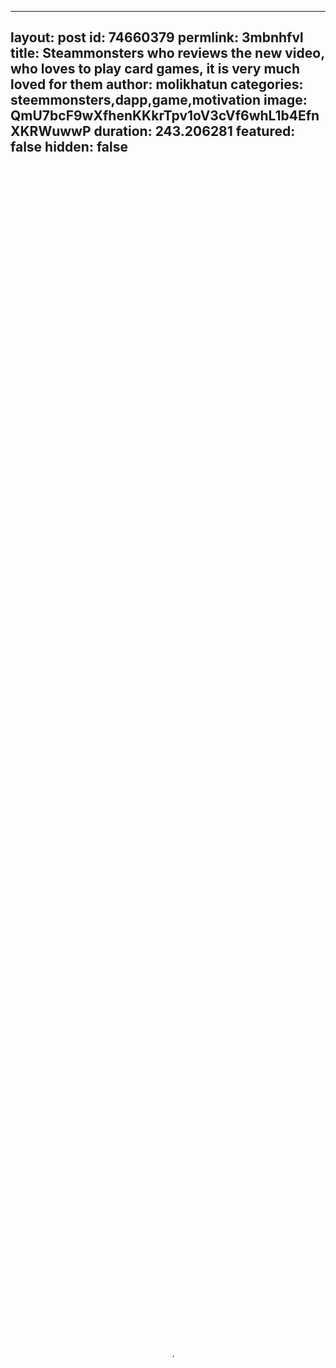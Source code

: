
---
layout: post
id: 74660379
permlink: 3mbnhfvl
title:  Steammonsters who reviews the new video, who loves to play card games, it is very much loved for them
author: molikhatun
categories: steemmonsters,dapp,game,motivation
image: QmU7bcF9wXfhenKKkrTpv1oV3cVf6whL1b4EfnXKRWuwwP
duration: 243.206281
featured: false
hidden: false
---
    
<video poster="https://snap1.d.tube/ipfs/QmU7bcF9wXfhenKKkrTpv1oV3cVf6whL1b4EfnXKRWuwwP" autoplay="" id="player_html5_api" class="vjs-tech" style="width: 100%; height: 100%;" tabindex="-1" src="https://video.dtube.top/ipfs/QmTRjNJZUa4kaANhEnHhkGDuJnDpAcWy4qQZ6X9kU22ZXF"></video>

Hello friends how everyone is all I'm going to do this today, I'm going to review this video today, Steemmostonster through which you can play the card game and collect new new cards through the Qest daily and you can raise your days very well, and you can play this game very well. You can play this game for you very much to hope that you will do all thanks to thanks to you.